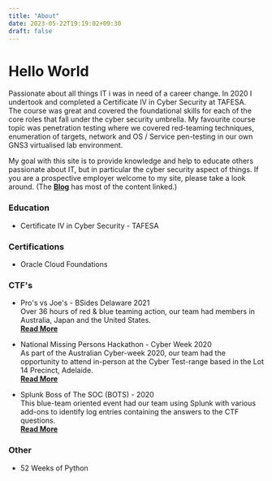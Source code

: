 ```yaml
---
title: "About"
date: 2023-05-22T19:19:02+09:30
draft: false
---
```


# Hello World  
Passionate about all things IT i was in need of a career change. In 2020 I undertook and completed a Certificate IV in Cyber Security at TAFESA.   
The course was great and covered the foundational skills for each of the core roles that fall under the cyber security umbrella. 
My favourite course topic was penetration testing where we covered red-teaming techniques, enumeration of targets, network and OS / Service pen-testing 
in our own GNS3 virtualised lab environment.   

My goal with this site is to provide knowledge and help to educate others passionate about IT, but in particular the cyber security aspect of things. 
If you are a prospective employer welcome to my site, please take a look around. (The [**Blog**](/blog) has most of the content linked.)  

### Education
- Certificate IV in Cyber Security - TAFESA  

### Certifications
- Oracle Cloud Foundations  

### CTF's
- Pro's vs Joe's - BSides Delaware 2021  
Over 36 hours of red & blue teaming action, our team had members in Australia, Japan and the United States.  
[**Read More**](/blog/ctfs/pvj_2021/pvj-2021/)  

- National Missing Persons Hackathon - Cyber Week 2020  
As part of the Australian Cyber-week 2020, our team had the opportunity to attend in-person at the Cyber Test-range based in the Lot 14 Precinct, Adelaide.  
[**Read More**](/content/ctf/nmp-hackathon-2020)  

- Splunk Boss of The SOC (BOTS) - 2020  
This blue-team oriented event had our team using Splunk with various add-ons to identify log entries containing the answers to the CTF questions.  
[**Read More**](/content/ctf/bots-2020)  

### Other
- 52 Weeks of Python  

